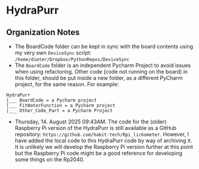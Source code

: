 # HydraPurr

## Organization Notes

+ The BoardCode folder can be kept in sync with the board contents using my very own `DeviceSync` script: `/home/dieter/Dropbox/PythonRepos/DeviceSync`
+ The `BoardCode` folder is an independent Pycharm Project to avoid issues when using refactoring. Other code (code not running on the board) in this folder, should be put inside a new folder, as a different PyCharm project, for the same reason. For example:

````
HydraPurr
|___ BoardCode = a Pycharm project
|___ FitWaterFunction = a Pycharm project
|___ Other_Code_Part = a Pycharm Project

````

+ Thursday, 14. August 2025 09:43AM. The code for the (older) Raspberry Pi version of the HydraPurr is still available as a GitHub repository:
`https://github.com/habit-tech/Rpi_lickometer`. However, I have  added the local code to this HydraPurr code by way of archiving it. It is unlikely we will develop the Raspberry Pi version further at this point but the Raspberry Pi code might be a good reference for developing some things on the Rp2040.
